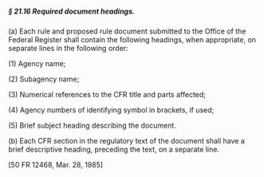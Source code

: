 ##### § 21.16 Required document headings. #####

(a) Each rule and proposed rule document submitted to the Office of the Federal Register shall contain the following headings, when appropriate, on separate lines in the following order:

(1) Agency name;

(2) Subagency name;

(3) Numerical references to the CFR title and parts affected;

(4) Agency numbers of identifying symbol in brackets, if used;

(5) Brief subject heading describing the document.

(b) Each CFR section in the regulatory text of the document shall have a brief descriptive heading, preceding the text, on a separate line.

[50 FR 12468, Mar. 28, 1985]